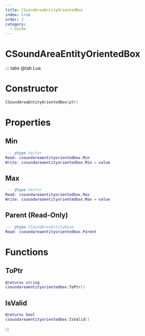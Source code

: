 ```yaml
---
title: CSoundAreaEntityOrientedBox
index: true
order: 2
category:
  - Guide
---
```


# CSoundAreaEntityOrientedBox

::: tabs
@tab Lua
# Constructor
```lua
CSoundAreaEntityOrientedBox(ptr)
```
# Properties
## Min 
```lua
--- @type Vector
Read: csoundareaentityorientedbox.Min
Write: csoundareaentityorientedbox.Min = value
```
## Max 
```lua
--- @type Vector
Read: csoundareaentityorientedbox.Max
Write: csoundareaentityorientedbox.Max = value
```
## Parent (Read-Only)
```lua
--- @type CSoundAreaEntityBase
Read: csoundareaentityorientedbox.Parent
```
# Functions
## ToPtr
```lua
@returns string
csoundareaentityorientedbox:ToPtr()
```
## IsValid
```lua
@returns bool
csoundareaentityorientedbox:IsValid()
```

:::